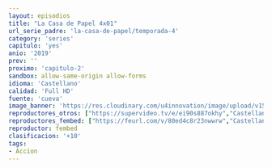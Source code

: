 ```yaml
---
layout: episodios
title: "La Casa de Papel 4x01"
url_serie_padre: 'la-casa-de-papel/temporada-4'
category: 'series'
capitulo: 'yes'
anio: '2019'
prev: ''
proximo: 'capitulo-2'
sandbox: allow-same-origin allow-forms
idioma: 'Castellano'
calidad: 'Full HD'
fuente: 'cueva'
image_banner: 'https://res.cloudinary.com/u4innovation/image/upload/v1563567323/casa3-banner-min_yqqryd.jpg'
reproductores_otros: ["https://supervideo.tv/e/ei90s887okhy","Castellano","https://api.cuevana3.io/stream/index.php?file=ek5lbm9xYWNrS0xYMTZLa2xNbkdvY3ZTb3BtZng4TGp6ZFpobGFMUGtOelcwcUZmbWRIVzRkakVuS0JnbEplcG1KUnNZSlRTMGViVTBxZGdsdEhPb3NtYm5wMW5zdGp0MHB1QllLRFNsWmJheEorYmw5R2wyTmZIbUd4a2w1bW9uWmRyYTJ1Vm9PUFQxcWVScDl2UjJLSFdtS1NjeHc9PQ","Castellano","https://gdriveplayer.me/embed2.php?link=CBZYN3E0ZR17PFatiWk0TwBRWKaTBWuZ1UlrXJKDdZwyBvW2QSDlYGMI2wvOBRR5tIU7q%252FglN6m1TRUSjk%252BtY%252F%252BUqXDPlkHuhXAgu8AdJhbcBNXKd%252FC107d%252BCw9CWiKm%252Bozx3oMfrgUnN6oagYpozmVtUCVrQD1fM2TEAyIihua5hwdF34C8iL2zSB2%252FBNUhshtu7C5Eqm06cUeCBmbaOS","Castellano","https://mstream.website/s8gatcxy9y6b","Castellano","https://mstream.website/inu5dp7qx3pe","Castellano"]
reproductores_fembed: ["https://feurl.com/v/80ed4c8r23nwwrw","Castellano"]
reproductor: fembed
clasificacion: '+10'
tags:
- Accion
---
```












